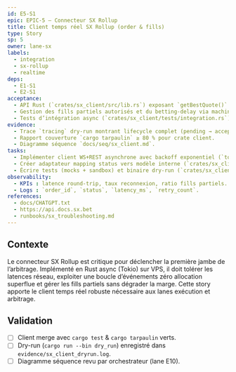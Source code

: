 ```yaml
---
id: E5-S1
epic: EPIC-5 — Connecteur SX Rollup
title: Client temps réel SX Rollup (order & fills)
type: Story
sp: 5
owner: lane-sx
labels:
  - integration
  - sx-rollup
  - realtime
deps:
  - E1-S1
  - E2-S1
acceptance:
  - API Rust (`crates/sx_client/src/lib.rs`) exposant `getBestQuote()` et `placeBet({odds, stake, oddsSlippage})` avec `oddsSlippage` borné (0–2) et respect strict de l’odds-ladder SX.
  - Gestion des fills partiels autorisés et du betting-delay via machine d’états `accepted/partial/void`, avec auto-cancel heartbeat (< 30 s) si perte de session ou dépassement TTL interne.
  - Tests d’intégration async (`crates/sx_client/tests/integration.rs`) couvrant partial fills, odds ladder et heartbeat, exécutés via `cargo test`.
evidence:
  - Trace `tracing` dry-run montrant lifecycle complet (pending → accepted → settled/refused).
  - Rapport couverture `cargo tarpaulin` ≥ 80 % pour crate client.
  - Diagramme séquence `docs/seq/sx_client.md`.
tasks:
  - Implémenter client WS+REST asynchrone avec backoff exponentiel (`tokio`, `reqwest`, `tungstenite`) et auth signée Ed25519, incluant calcul `oddsSlippage` et respect de l’odds ladder SX.
  - Créer adaptateur mapping status vers modèle interne (`crates/sx_client/src/state.rs`) assurant partial fills, betting-delay et auto-cancel heartbeat (`tokio::time::timeout`).
  - Écrire tests (mocks + sandbox) et binaire dry-run (`crates/sx_client/src/bin/dry_run.rs`) enregistrant `fill_ratio`, `Δquote→fill` et latences.
observability:
  - KPIs : latence round-trip, taux reconnexion, ratio fills partiels.
  - Logs : `order_id`, `status`, `latency_ms`, `retry_count`.
references:
  - docs/CHATGPT.txt
  - https://api.docs.sx.bet
  - runbooks/sx_troubleshooting.md
---
```


## Contexte
Le connecteur SX Rollup est critique pour déclencher la première jambe de l’arbitrage. Implémenté en Rust async (Tokio) sur VPS, il doit tolérer les latences réseau, exploiter une boucle d’événements zéro allocation superflue et gérer les fills partiels sans dégrader la marge. Cette story apporte le client temps réel robuste nécessaire aux lanes exécution et arbitrage.

## Validation
- [ ] Client merge avec `cargo test` & `cargo tarpaulin` verts.
- [ ] Dry-run (`cargo run --bin dry_run`) enregistré dans `evidence/sx_client_dryrun.log`.
- [ ] Diagramme séquence revu par orchestrateur (lane E10).
